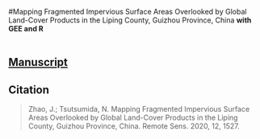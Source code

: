#Mapping Fragmented Impervious Surface Areas Overlooked by Global Land-Cover Products in the Liping County, Guizhou Province, China
**with GEE and R**
<br><br>
## [Manuscript](https://doi.org/10.3390/rs12091527) 

## Citation

>Zhao, J.; Tsutsumida, N. Mapping Fragmented Impervious Surface Areas Overlooked by Global Land-Cover Products in the Liping County, Guizhou Province, China. Remote Sens. 2020, 12, 1527.
